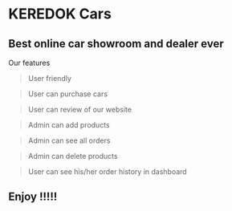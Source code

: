 # KEREDOK Cars
## Best online car showroom and dealer ever

Our features
>User friendly

>User can purchase cars

>User can review of our website

>Admin can add products

>Admin can see all orders

>Admin can delete products

>User can see his/her order history in dashboard

## Enjoy !!!!!
